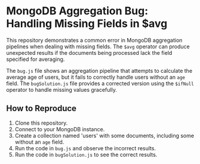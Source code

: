 # MongoDB Aggregation Bug: Handling Missing Fields in $avg

This repository demonstrates a common error in MongoDB aggregation pipelines when dealing with missing fields. The `$avg` operator can produce unexpected results if the documents being processed lack the field specified for averaging.

The `bug.js` file shows an aggregation pipeline that attempts to calculate the average age of users, but it fails to correctly handle users without an `age` field. The `bugSolution.js` file provides a corrected version using the `$ifNull` operator to handle missing values gracefully.

## How to Reproduce

1.  Clone this repository.
2.  Connect to your MongoDB instance.
3.  Create a collection named 'users' with some documents, including some without an `age` field.
4.  Run the code in `bug.js` and observe the incorrect results.
5.  Run the code in `bugSolution.js` to see the correct results.

